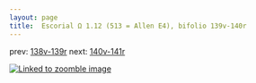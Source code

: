 ```yaml
---
layout: page
title:  Escorial Ω 1.12 (513 = Allen E4), bifolio 139v-140r
---
```


prev: [138v-139r](../138v-139r/) next: [140v-141r](../140v-141r/)



[![Linked to zoomble image](http://www.homermultitext.org/iipsrv?IIIF=/project/homer/pyramidal/deepzoom/hmt/e3bifolio/v1/E3_139v_140r.tif/full/2000,/0/default.jpg)](http://www.homermultitext.org/ict2/?urn=urn:cite2:hmt:e3bifolio.v1:E3_139v_140r)

